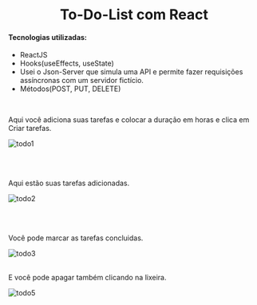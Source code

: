 <h1 align="center">To-Do-List com React</h1>

<h4>Tecnologias utilizadas:</h4>
<ul>
  <li>ReactJS</li>
   <li>Hooks(useEffects, useState)</li>
  <li>Usei o Json-Server que simula uma API e permite fazer requisições assíncronas com um servidor fictício.</li>
   <li>Métodos(POST, PUT, DELETE)</li>
   
  
</ul>

<br>

<p>Aqui você adiciona suas tarefas e colocar a duração em horas e clica em Criar tarefas.</p>

![todo1](https://user-images.githubusercontent.com/94764138/167212426-5b5250f1-bd98-4620-a1b5-8cf1f50210fd.png)

<br>
<br>

<p>Aqui estão suas tarefas adicionadas.</p>

![todo2](https://user-images.githubusercontent.com/94764138/167213572-43574a97-af15-4a2f-b35e-6d0efa2d1cc4.png)

<br>
<br>

<p>Você pode marcar as tarefas concluidas.</p>


![todo3](https://user-images.githubusercontent.com/94764138/167214019-547bd1b8-5749-406f-b255-2206d90ebf07.png)
<br>
<br>

<p>E você pode apagar também clicando na lixeira.</p>

![todo5](https://user-images.githubusercontent.com/94764138/167214161-42ab12ff-34c5-40bd-96d1-92d9d87c99d1.png)
